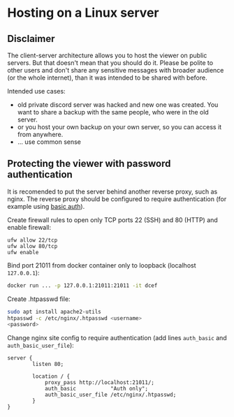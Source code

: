 # Hosting on a Linux server

## Disclaimer
The client-server architecture allows you to host the viewer on public servers. But that doesn't mean that you should do it. Please be polite to other users and don't share any sensitive messages with broader audience (or the whole internet), than it was intended to be shared with before.

Intended use cases:
- old private discord server was hacked and new one was created. You want to share a backup with the same people, who were in the old server.
- or you host your own backup on your own server, so you can access it from anywhere.
- ... use common sense

## Protecting the viewer with password authentication

It is recomended to put the server behind another reverse proxy, such as nginx. The reverse proxy should be configured to require authentication (for example using [basic auth](https://docs.nginx.com/nginx/admin-guide/security-controls/configuring-http-basic-authentication/)).

Create firewall rules to open only TCP ports 22 (SSH) and 80 (HTTP) and enable firewall:
```
ufw allow 22/tcp
ufw allow 80/tcp
ufw enable
```

Bind port 21011 from docker container only to loopback (localhost `127.0.0.1`):
```bash
docker run ... -p 127.0.0.1:21011:21011 -it dcef
```

Create .htpasswd file:
```bash
sudo apt install apache2-utils
htpasswd -c /etc/nginx/.htpasswd <username>
<password>
```

Change nginx site config to require authentication (add lines `auth_basic` and `auth_basic_user_file`):
```
server {
        listen 80;

        location / {
            proxy_pass http://localhost:21011/;
            auth_basic           "Auth only";
            auth_basic_user_file /etc/nginx/.htpasswd;
        }
}
```
